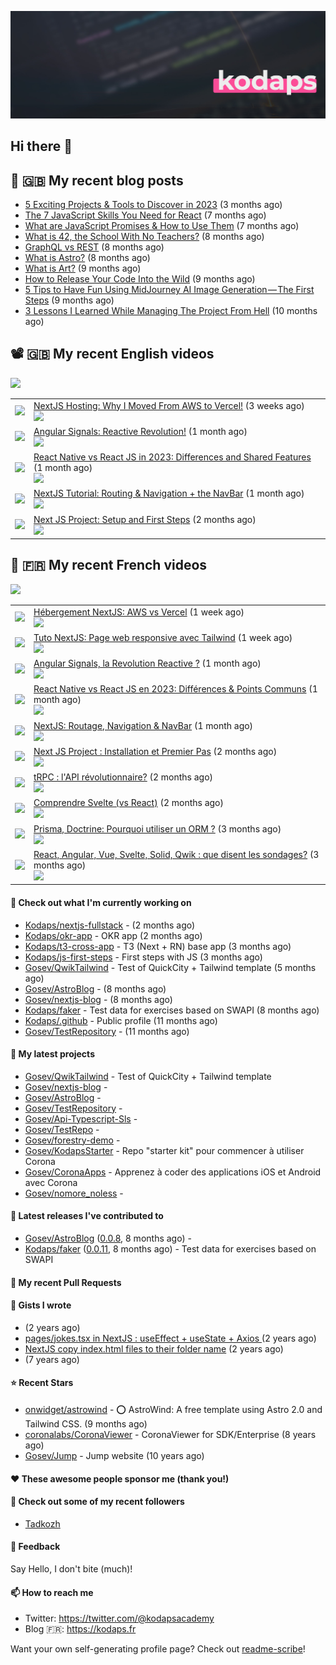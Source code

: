![Header](images/header.jpg)

## Hi there 👋


## 📜 🇬🇧 My recent blog posts

- [5 Exciting Projects &amp; Tools to Discover in 2023](https://gosev.medium.com/5-exciting-projects-tools-to-discover-in-2023-d5b6f5886740?source=rss-e68daed69805------2) (3 months ago)
- [The 7 JavaScript Skills You Need for React](https://javascript.plainenglish.io/the-7-javascript-skills-you-need-for-react-9244169ca80a?source=rss-e68daed69805------2) (7 months ago)
- [What are JavaScript Promises &amp; How to Use Them](https://javascript.plainenglish.io/what-are-javascript-promises-how-to-use-them-84fdff5757b9?source=rss-e68daed69805------2) (7 months ago)
- [What is 42, the School With No Teachers?](https://levelup.gitconnected.com/what-is-42-the-school-with-no-teachers-7e4d0f9a80c1?source=rss-e68daed69805------2) (8 months ago)
- [GraphQL vs REST](https://levelup.gitconnected.com/graphql-vs-rest-e918d9e0e271?source=rss-e68daed69805------2) (8 months ago)
- [What is Astro?](https://javascript.plainenglish.io/what-is-astro-aa3369d5a7f4?source=rss-e68daed69805------2) (8 months ago)
- [What is Art?](https://gosev.medium.com/what-is-art-2dce12548091?source=rss-e68daed69805------2) (9 months ago)
- [How to Release Your Code Into the Wild](https://levelup.gitconnected.com/how-to-release-your-code-into-the-wild-dd144218cb9b?source=rss-e68daed69805------2) (9 months ago)
- [5 Tips to Have Fun Using MidJourney AI Image Generation — The First Steps](https://gosev.medium.com/5-tips-to-have-fun-using-midjourney-ai-image-generation-the-first-steps-81cf44a53931?source=rss-e68daed69805------2) (9 months ago)
- [3 Lessons I Learned While Managing The Project From Hell](https://medium.com/illumination/3-lessons-i-learned-while-managing-the-project-from-hell-e31196db2d5f?source=rss-e68daed69805------2) (10 months ago)

## 📽 🇬🇧 My recent English videos
<img src="https://img.shields.io/youtube/channel/subscribers/UC2DOovF-OjIQ6nHClUyLKKQ?style=for-the-badge"></img>
<table>

<tr>
<td><img src="https://img.youtube.com/vi/xTp3xsjref0/default.jpg"></img></td>
<td>
<a href="https://www.youtube.com/watch?v=xTp3xsjref0">NextJS Hosting: Why I Moved From AWS to Vercel!</a> (3 weeks ago) <br/>
<img src="https://img.shields.io/youtube/views/xTp3xsjref0?style=flat-square"> </img> 
</td>
</tr>
<tr>
<td><img src="https://img.youtube.com/vi/HLe0Q1j1_fU/default.jpg"></img></td>
<td>
<a href="https://www.youtube.com/watch?v=HLe0Q1j1_fU">Angular Signals: Reactive Revolution!</a> (1 month ago) <br/>
<img src="https://img.shields.io/youtube/views/HLe0Q1j1_fU?style=flat-square"> </img> 
</td>
</tr>
<tr>
<td><img src="https://img.youtube.com/vi/MSgIRdyJ6rk/default.jpg"></img></td>
<td>
<a href="https://www.youtube.com/watch?v=MSgIRdyJ6rk">React Native vs React JS in 2023: Differences and Shared Features</a> (1 month ago) <br/>
<img src="https://img.shields.io/youtube/views/MSgIRdyJ6rk?style=flat-square"> </img> 
</td>
</tr>
<tr>
<td><img src="https://img.youtube.com/vi/KKqwh0gce30/default.jpg"></img></td>
<td>
<a href="https://www.youtube.com/watch?v=KKqwh0gce30">NextJS Tutorial: Routing &amp; Navigation &#43;  the NavBar</a> (1 month ago) <br/>
<img src="https://img.shields.io/youtube/views/KKqwh0gce30?style=flat-square"> </img> 
</td>
</tr>
<tr>
<td><img src="https://img.youtube.com/vi/AaQfCKJLMGY/default.jpg"></img></td>
<td>
<a href="https://www.youtube.com/watch?v=AaQfCKJLMGY">Next JS Project: Setup and First Steps</a> (2 months ago) <br/>
<img src="https://img.shields.io/youtube/views/AaQfCKJLMGY?style=flat-square"> </img> 
</td>
</tr>
</table>

## 📜 🇫🇷 My recent French videos
<img src="https://img.shields.io/youtube/channel/subscribers/UCzdX32OIhpfrdxQRhN2s98w?style=for-the-badge"></img>
<table>

<tr>
<td><img src="https://img.youtube.com/vi/0jbyL2ZdtZY/default.jpg"></img></td>
<td>
<a href="https://www.youtube.com/watch?v=0jbyL2ZdtZY">Hébergement NextJS: AWS vs Vercel</a> (1 week ago) <br/>
<img src="https://img.shields.io/youtube/views/0jbyL2ZdtZY?style=flat-square"> </img> 
</td>
</tr>
<tr>
<td><img src="https://img.youtube.com/vi/Nh43Kqyx0w8/default.jpg"></img></td>
<td>
<a href="https://www.youtube.com/watch?v=Nh43Kqyx0w8">Tuto NextJS: Page web responsive avec Tailwind</a> (1 week ago) <br/>
<img src="https://img.shields.io/youtube/views/Nh43Kqyx0w8?style=flat-square"> </img> 
</td>
</tr>
<tr>
<td><img src="https://img.youtube.com/vi/4jV_ARoE-uM/default.jpg"></img></td>
<td>
<a href="https://www.youtube.com/watch?v=4jV_ARoE-uM">Angular Signals, la Revolution Reactive ?</a> (1 month ago) <br/>
<img src="https://img.shields.io/youtube/views/4jV_ARoE-uM?style=flat-square"> </img> 
</td>
</tr>
<tr>
<td><img src="https://img.youtube.com/vi/dMoz1mxnj2w/default.jpg"></img></td>
<td>
<a href="https://www.youtube.com/watch?v=dMoz1mxnj2w">React Native vs React JS en 2023: Différences &amp; Points Communs</a> (1 month ago) <br/>
<img src="https://img.shields.io/youtube/views/dMoz1mxnj2w?style=flat-square"> </img> 
</td>
</tr>
<tr>
<td><img src="https://img.youtube.com/vi/eKRzywQCDaM/default.jpg"></img></td>
<td>
<a href="https://www.youtube.com/watch?v=eKRzywQCDaM">NextJS: Routage, Navigation &amp; NavBar</a> (1 month ago) <br/>
<img src="https://img.shields.io/youtube/views/eKRzywQCDaM?style=flat-square"> </img> 
</td>
</tr>
<tr>
<td><img src="https://img.youtube.com/vi/-SrqXDcjxKs/default.jpg"></img></td>
<td>
<a href="https://www.youtube.com/watch?v=-SrqXDcjxKs">Next JS Project : Installation et Premier Pas</a> (2 months ago) <br/>
<img src="https://img.shields.io/youtube/views/-SrqXDcjxKs?style=flat-square"> </img> 
</td>
</tr>
<tr>
<td><img src="https://img.youtube.com/vi/i5ujev590Xw/default.jpg"></img></td>
<td>
<a href="https://www.youtube.com/watch?v=i5ujev590Xw">tRPC : l&#39;API révolutionnaire?</a> (2 months ago) <br/>
<img src="https://img.shields.io/youtube/views/i5ujev590Xw?style=flat-square"> </img> 
</td>
</tr>
<tr>
<td><img src="https://img.youtube.com/vi/VSHdmXaEGKo/default.jpg"></img></td>
<td>
<a href="https://www.youtube.com/watch?v=VSHdmXaEGKo">Comprendre Svelte (vs React)</a> (2 months ago) <br/>
<img src="https://img.shields.io/youtube/views/VSHdmXaEGKo?style=flat-square"> </img> 
</td>
</tr>
<tr>
<td><img src="https://img.youtube.com/vi/DXk73GfyV9I/default.jpg"></img></td>
<td>
<a href="https://www.youtube.com/watch?v=DXk73GfyV9I">Prisma, Doctrine: Pourquoi utiliser un ORM ?</a> (3 months ago) <br/>
<img src="https://img.shields.io/youtube/views/DXk73GfyV9I?style=flat-square"> </img> 
</td>
</tr>
<tr>
<td><img src="https://img.youtube.com/vi/k-SM7b_OmbI/default.jpg"></img></td>
<td>
<a href="https://www.youtube.com/watch?v=k-SM7b_OmbI">React, Angular, Vue, Svelte, Solid, Qwik : que disent les sondages?</a> (3 months ago) <br/>
<img src="https://img.shields.io/youtube/views/k-SM7b_OmbI?style=flat-square"> </img> 
</td>
</tr>
</table>

#### 👷 Check out what I'm currently working on

- [Kodaps/nextjs-fullstack](https://github.com/Kodaps/nextjs-fullstack) -  (2 months ago)
- [Kodaps/okr-app](https://github.com/Kodaps/okr-app) - OKR app (2 months ago)
- [Kodaps/t3-cross-app](https://github.com/Kodaps/t3-cross-app) - T3 (Next &#43; RN) base app  (3 months ago)
- [Kodaps/js-first-steps](https://github.com/Kodaps/js-first-steps) - First steps with JS (3 months ago)
- [Gosev/QwikTailwind](https://github.com/Gosev/QwikTailwind) - Test of QuickCity &#43; Tailwind template  (5 months ago)
- [Gosev/AstroBlog](https://github.com/Gosev/AstroBlog) -  (8 months ago)
- [Gosev/nextjs-blog](https://github.com/Gosev/nextjs-blog) -  (8 months ago)
- [Kodaps/faker](https://github.com/Kodaps/faker) - Test data for exercises based on SWAPI (8 months ago)
- [Kodaps/.github](https://github.com/Kodaps/.github) - Public profile (11 months ago)
- [Gosev/TestRepository](https://github.com/Gosev/TestRepository) -  (11 months ago)

#### 🌱 My latest projects

- [Gosev/QwikTailwind](https://github.com/Gosev/QwikTailwind) - Test of QuickCity &#43; Tailwind template 
- [Gosev/nextjs-blog](https://github.com/Gosev/nextjs-blog) - 
- [Gosev/AstroBlog](https://github.com/Gosev/AstroBlog) - 
- [Gosev/TestRepository](https://github.com/Gosev/TestRepository) - 
- [Gosev/Api-Typescript-Sls](https://github.com/Gosev/Api-Typescript-Sls) - 
- [Gosev/TestRepo](https://github.com/Gosev/TestRepo) - 
- [Gosev/forestry-demo](https://github.com/Gosev/forestry-demo) - 
- [Gosev/KodapsStarter](https://github.com/Gosev/KodapsStarter) - Repo &#34;starter kit&#34; pour commencer à utiliser Corona
- [Gosev/CoronaApps](https://github.com/Gosev/CoronaApps) - Apprenez à coder des applications iOS et Android avec Corona
- [Gosev/nomore_noless](https://github.com/Gosev/nomore_noless) - 


#### 🔭 Latest releases I've contributed to

- [Gosev/AstroBlog](https://github.com/Gosev/AstroBlog) ([0.0.8](https://github.com/Gosev/AstroBlog/releases/tag/0.0.8), 8 months ago) - 
- [Kodaps/faker](https://github.com/Kodaps/faker) ([0.0.11](https://github.com/Kodaps/faker/releases/tag/0.0.11), 8 months ago) - Test data for exercises based on SWAPI

#### 🔨 My recent Pull Requests



#### 📓 Gists I wrote

- [](https://gist.github.com/ce3defb6415b67ec03f48fa11fc158f0) (2 years ago)
- [pages/jokes.tsx in NextJS : useEffect &#43; useState &#43; Axios ](https://gist.github.com/fbd960d5a653bf0f527678f038d5bee1) (2 years ago)
- [NextJS copy index.html files to their folder name](https://gist.github.com/e04abeb6079273b3be54ee6496a0b309) (2 years ago)
- [](https://gist.github.com/a144834b9542ab523a10) (7 years ago)

#### ⭐ Recent Stars

- [onwidget/astrowind](https://github.com/onwidget/astrowind) - ⭕️ AstroWind: A free template using Astro 2.0 and Tailwind CSS. (9 months ago)
- [coronalabs/CoronaViewer](https://github.com/coronalabs/CoronaViewer) - CoronaViewer for SDK/Enterprise (8 years ago)
- [Gosev/Jump](https://github.com/Gosev/Jump) - Jump website (10 years ago)

#### ❤️ These awesome people sponsor me (thank you!)


#### 👯 Check out some of my recent followers

- [Tadkozh](https://github.com/Tadkozh)

#### 💬 Feedback

Say Hello, I don't bite (much)!

#### 📫 How to reach me

- Twitter: https://twitter.com/@kodapsacademy
- Blog  🇫🇷: https://kodaps.fr

Want your own self-generating profile page? Check out [readme-scribe](https://github.com/muesli/readme-scribe)!
